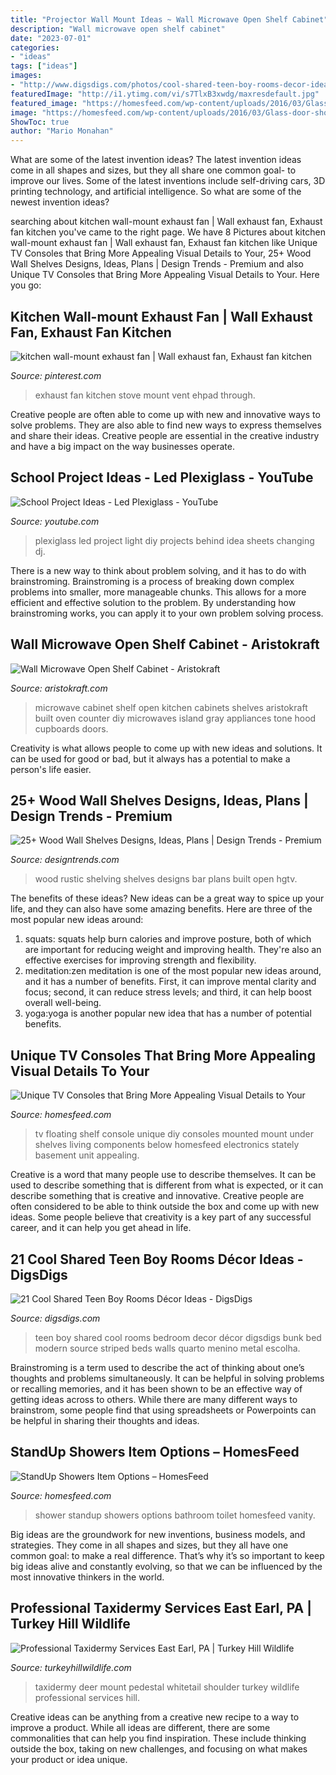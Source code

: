 ```yaml
---
title: "Projector Wall Mount Ideas ~ Wall Microwave Open Shelf Cabinet"
description: "Wall microwave open shelf cabinet"
date: "2023-07-01"
categories:
- "ideas"
tags: ["ideas"]
images:
- "http://www.digsdigs.com/photos/cool-shared-teen-boy-rooms-decor-ideas-1.jpg"
featuredImage: "http://i1.ytimg.com/vi/s7TlxB3xwdg/maxresdefault.jpg"
featured_image: "https://homesfeed.com/wp-content/uploads/2016/03/Glass-door-shower-ideas-with-showerhead-modern-white-toilet-black-bathroom-vanity-with-white-square-faucet-and-frameless-vanity-mirror.jpeg"
image: "https://homesfeed.com/wp-content/uploads/2016/03/Glass-door-shower-ideas-with-showerhead-modern-white-toilet-black-bathroom-vanity-with-white-square-faucet-and-frameless-vanity-mirror.jpeg"
ShowToc: true
author: "Mario Monahan"
---
```



What are some of the latest invention ideas?
The latest invention ideas come in all shapes and sizes, but they all share one common goal- to improve our lives. Some of the latest inventions include self-driving cars, 3D printing technology, and artificial intelligence. So what are some of the newest invention ideas?

	

		
searching about kitchen wall-mount exhaust fan | Wall exhaust fan, Exhaust fan kitchen you've came to the right page. We have 8 Pictures about kitchen wall-mount exhaust fan | Wall exhaust fan, Exhaust fan kitchen like Unique TV Consoles that Bring More Appealing Visual Details to Your, 25+ Wood Wall Shelves Designs, Ideas, Plans | Design Trends - Premium and also Unique TV Consoles that Bring More Appealing Visual Details to Your. Here you go:
		
    
## Kitchen Wall-mount Exhaust Fan | Wall Exhaust Fan, Exhaust Fan Kitchen

<img loading=lazy src="https://i.pinimg.com/736x/d3/d1/38/d3d138f39dc19ed540c3072210d6c5cb--kitchen-exhaust-fan-kitchen-stove.jpg" onerror="this.onerror=null;this.src='https://tse2.mm.bing.net/th?id=OIP.Bjnlm4970DN6o0LQSha0xwAAAA&amp;pid=15.1';" alt="kitchen wall-mount exhaust fan | Wall exhaust fan, Exhaust fan kitchen">

_Source: pinterest.com_

>exhaust fan kitchen stove mount vent ehpad through. 

	

Creative people are often able to come up with new and innovative ways to solve problems. They are also able to find new ways to express themselves and share their ideas. Creative people are essential in the creative industry and have a big impact on the way businesses operate.

    
## School Project Ideas - Led Plexiglass - YouTube

<img loading=lazy src="http://i1.ytimg.com/vi/s7TlxB3xwdg/maxresdefault.jpg" onerror="this.onerror=null;this.src='https://tse2.mm.bing.net/th?id=OIP.zaz7W2tyGyO5CoTdftSyDAHaEK&amp;pid=15.1';" alt="School Project Ideas - Led Plexiglass - YouTube">

_Source: youtube.com_

>plexiglass led project light diy projects behind idea sheets changing dj. 

	

There is a new way to think about problem solving, and it has to do with brainstroming. Brainstroming is a process of breaking down complex problems into smaller, more manageable chunks. This allows for a more efficient and effective solution to the problem. By understanding how brainstroming works, you can apply it to your own problem solving process.

    
## Wall Microwave Open Shelf Cabinet - Aristokraft

<img loading=lazy src="https://www.aristokraft.com/-/media/aristokraft/products/cabinet_interiors/microwave_wall_open_shelf.jpg" onerror="this.onerror=null;this.src='https://tse2.mm.bing.net/th?id=OIP.3XReKhrWSRllh95bcj4slQHaLH&amp;pid=15.1';" alt="Wall Microwave Open Shelf Cabinet - Aristokraft">

_Source: aristokraft.com_

>microwave cabinet shelf open kitchen cabinets shelves aristokraft built oven counter diy microwaves island gray appliances tone hood cupboards doors. 

	

Creativity is what allows people to come up with new ideas and solutions. It can be used for good or bad, but it always has a potential to make a person's life easier.

    
## 25+ Wood Wall Shelves Designs, Ideas, Plans | Design Trends - Premium

<img loading=lazy src="https://images.designtrends.com/wp-content/uploads/2016/03/03060900/Rustic-Wood-Shelving.jpeg" onerror="this.onerror=null;this.src='https://tse2.mm.bing.net/th?id=OIP.VPmnLoqwGUcZ9vQr1Qo3BAHaLH&amp;pid=15.1';" alt="25+ Wood Wall Shelves Designs, Ideas, Plans | Design Trends - Premium">

_Source: designtrends.com_

>wood rustic shelving shelves designs bar plans built open hgtv. 

	

The benefits of these ideas?
New ideas can be a great way to spice up your life, and they can also have some amazing benefits. Here are three of the most popular new ideas around: 
1. squats: squats help burn calories and improve posture, both of which are important for reducing weight and improving health. They're also an effective exercises for improving strength and flexibility. 
2. meditation:zen meditation is one of the most popular new ideas around, and it has a number of benefits. First, it can improve mental clarity and focus; second, it can reduce stress levels; and third, it can help boost overall well-being. 
3. yoga:yoga is another popular new idea that has a number of potential benefits.

    
## Unique TV Consoles That Bring More Appealing Visual Details To Your

<img loading=lazy src="https://homesfeed.com/wp-content/uploads/2015/07/unique-tv-consoles-on-wall-mounted-tv-console-with-media-storage-plus-speaker-and-flat-tv-on-white-wall.jpg" onerror="this.onerror=null;this.src='https://tse3.mm.bing.net/th?id=OIP.QJfWAuyusVLgXDiE28ReDwHaKl&amp;pid=15.1';" alt="Unique TV Consoles that Bring More Appealing Visual Details to Your">

_Source: homesfeed.com_

>tv floating shelf console unique diy consoles mounted mount under shelves living components below homesfeed electronics stately basement unit appealing. 

	

Creative is a word that many people use to describe themselves. It can be used to describe something that is different from what is expected, or it can describe something that is creative and innovative. Creative people are often considered to be able to think outside the box and come up with new ideas. Some people believe that creativity is a key part of any successful career, and it can help you get ahead in life.

    
## 21 Cool Shared Teen Boy Rooms Décor Ideas - DigsDigs

<img loading=lazy src="http://www.digsdigs.com/photos/cool-shared-teen-boy-rooms-decor-ideas-1.jpg" onerror="this.onerror=null;this.src='https://tse3.mm.bing.net/th?id=OIP.tBFWMzvjAI4siFnX_akvFQAAAA&amp;pid=15.1';" alt="21 Cool Shared Teen Boy Rooms Décor Ideas - DigsDigs">

_Source: digsdigs.com_

>teen boy shared cool rooms bedroom decor décor digsdigs bunk bed modern source striped beds walls quarto menino metal escolha. 

	

Brainstroming is a term used to describe the act of thinking about one’s thoughts and problems simultaneously. It can be helpful in solving problems or recalling memories, and it has been shown to be an effective way of getting ideas across to others. While there are many different ways to brainstrom, some people find that using spreadsheets or Powerpoints can be helpful in sharing their thoughts and ideas.

    
## StandUp Showers Item Options – HomesFeed

<img loading=lazy src="https://homesfeed.com/wp-content/uploads/2016/03/Glass-door-shower-ideas-with-showerhead-modern-white-toilet-black-bathroom-vanity-with-white-square-faucet-and-frameless-vanity-mirror.jpeg" onerror="this.onerror=null;this.src='https://tse2.mm.bing.net/th?id=OIP.fBUk1yBvUUyLGZF-v_rSDgHaJ4&amp;pid=15.1';" alt="StandUp Showers Item Options – HomesFeed">

_Source: homesfeed.com_

>shower standup showers options bathroom toilet homesfeed vanity. 

	

Big ideas are the groundwork for new inventions, business models, and strategies. They come in all shapes and sizes, but they all have one common goal: to make a real difference. That’s why it’s so important to keep big ideas alive and constantly evolving, so that we can be influenced by the most innovative thinkers in the world.

    
## Professional Taxidermy Services East Earl, PA | Turkey Hill Wildlife

<img loading=lazy src="https://www.turkeyhillwildlife.com/wp-content/uploads/2018/04/Whitetail-Deer-pedestal-mount-taxidermy-with-Cabinet-Deer-shoulder-mount-Mounted-deer-Deer-Taxidermy-1-683x1024.jpg" onerror="this.onerror=null;this.src='https://tse3.mm.bing.net/th?id=OIP.xBBZDXUxhJwSnKDm7zKIpQHaLG&amp;pid=15.1';" alt="Professional Taxidermy Services East Earl, PA | Turkey Hill Wildlife">

_Source: turkeyhillwildlife.com_

>taxidermy deer mount pedestal whitetail shoulder turkey wildlife professional services hill. 

	

Creative ideas can be anything from a creative new recipe to a way to improve a product. While all ideas are different, there are some commonalities that can help you find inspiration. These include thinking outside the box, taking on new challenges, and focusing on what makes your product or idea unique.

